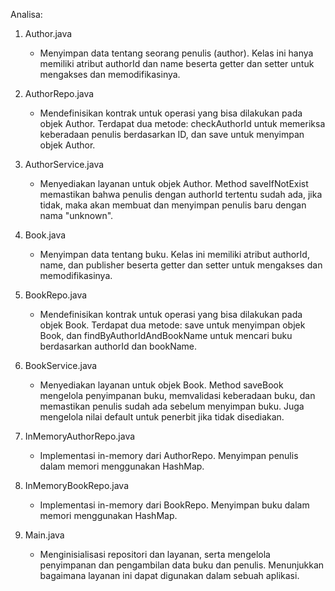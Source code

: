 Analisa:
1. Author.java
   - Menyimpan data tentang seorang penulis (author). Kelas ini hanya memiliki atribut authorId dan name beserta getter dan setter untuk mengakses dan memodifikasinya.
   

2. AuthorRepo.java 
   - Mendefinisikan kontrak untuk operasi yang bisa dilakukan pada objek Author. Terdapat dua metode: checkAuthorId untuk memeriksa keberadaan penulis berdasarkan ID, dan save untuk menyimpan objek Author.	
   

3. AuthorService.java 
   - Menyediakan layanan untuk objek Author. Method saveIfNotExist memastikan bahwa penulis dengan authorId tertentu sudah ada, jika tidak, maka akan membuat dan menyimpan penulis baru dengan nama "unknown".
   

4. Book.java
   - Menyimpan data tentang buku. Kelas ini memiliki atribut authorId, name, dan publisher beserta getter dan setter untuk mengakses dan memodifikasinya.


5. BookRepo.java
   - Mendefinisikan kontrak untuk operasi yang bisa dilakukan pada objek Book. Terdapat dua metode: save untuk menyimpan objek Book, dan findByAuthorIdAndBookName untuk mencari buku berdasarkan authorId dan bookName.


6. BookService.java
   - Menyediakan layanan untuk objek Book. Method saveBook mengelola penyimpanan buku, memvalidasi keberadaan buku, dan memastikan penulis sudah ada sebelum menyimpan buku. Juga mengelola nilai default untuk penerbit jika tidak disediakan.


7. InMemoryAuthorRepo.java
   - Implementasi in-memory dari AuthorRepo. Menyimpan penulis dalam memori menggunakan HashMap.
   

8. InMemoryBookRepo.java 
   - Implementasi in-memory dari BookRepo. Menyimpan buku dalam memori menggunakan HashMap.
 
  
9. Main.java
   - Menginisialisasi repositori dan layanan, serta mengelola penyimpanan dan pengambilan data buku dan penulis. Menunjukkan bagaimana layanan ini dapat digunakan dalam sebuah aplikasi.
